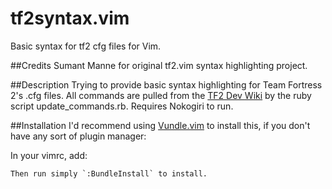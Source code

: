 tf2syntax.vim
=============

Basic syntax for tf2 cfg files for Vim.

##Credits
Sumant Manne for original tf2.vim syntax highlighting project.

##Description
Trying to provide basic syntax highlighting for Team Fortress 2's .cfg files.
All commands are pulled from the [TF2 Dev Wiki](https://developer.valvesoftware.com/wiki/List_of_TF2_console_commands_and_variables)
by the ruby script update_commands.rb. Requires Nokogiri to run.

##Installation
I'd recommend using [Vundle.vim](https://github.com/gmarik/Vundle.vim) to install this,
if you don't have any sort of plugin manager:

In your vimrc, add:
```Bundle 'horsemd/tf2syntax.vim'
Then run simply `:BundleInstall` to install.

